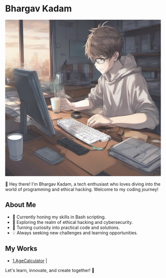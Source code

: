 # Bhargav Kadam

![Bhargav Kadam](https://raw.githubusercontent.com/BhargavK72/BhargavK72/main/prompt%20(1).png)

👋 Hey there! I'm Bhargav Kadam, a tech enthusiast who loves diving into the world of programming and ethical hacking. Welcome to my coding journey!

## About Me

- 🌱 Currently honing my skills in Bash scripting.
- 🔭 Exploring the realm of ethical hacking and cybersecurity.
- 🚀 Turning curiosity into practical code and solutions.
- 💡 Always seeking new challenges and learning opportunities.

## My Works
- [1.AgeCalculator](https://bhargavk72.github.io/AgeCalculator/) |

Let's learn, innovate, and create together! 🚀
